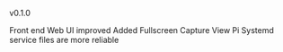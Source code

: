 v0.1.0

Front end Web UI improved
Added Fullscreen Capture View
Pi Systemd service files are more reliable